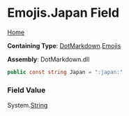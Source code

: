 # Emojis\.Japan Field

[Home](../../../README.md)

**Containing Type**: [DotMarkdown](../../README.md)\.[Emojis](../README.md)

**Assembly**: DotMarkdown\.dll

```csharp
public const string Japan = ":japan:"
```

### Field Value

System\.[String](https://docs.microsoft.com/en-us/dotnet/api/system.string)